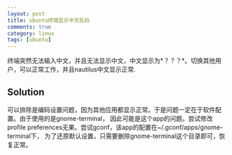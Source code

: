 ```yaml
---
layout: post
title: ubuntu终端显示中文乱码
comments: true
category: linux
tags: [ubuntu]
---
```


终端突然无法输入中文，并且无法显示中文，中文显示为*？？？*。切换其他用户，可以正常工作，并且nautilus中文显示正常.

## Solution

<!-- more -->

可以排除是编码设置问题，因为其他应用都显示正常。于是问题一定在于软件配置。由于使用的是gnome-terminal，
因此可能是这个app的问题。尝试修改profile preferences无果。尝试gconf，该app的配置在~/.gconf/apps/gnome-terminal下，
为了还原默认设置，只需要删除gnome-terminal这个目录即可，恢复正常。
